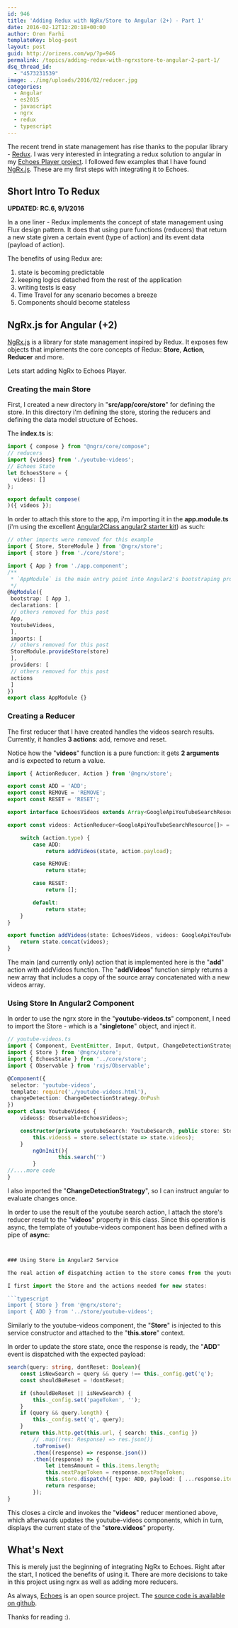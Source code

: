 ```yaml
---
id: 946
title: 'Adding Redux with NgRx/Store to Angular (2+) - Part 1'
date: 2016-02-12T12:20:18+00:00
author: Oren Farhi 
templateKey: blog-post
layout: post
guid: http://orizens.com/wp/?p=946
permalink: /topics/adding-redux-with-ngrxstore-to-angular-2-part-1/
dsq_thread_id:
  - "4573231539"
image: ../img/uploads/2016/02/reducer.jpg
categories:
  - Angular
  - es2015
  - javascript
  - ngrx
  - redux
  - typescript
---
```

The recent trend in state management has rise thanks to the popular library - <a href="http://redux.js.org/" target="_blank">Redux</a>. I was very interested in integrating a redux solution to angular in my <a href="http://echotu.be" target="_blank">Echoes Player project</a>. I followed few examples that I have found <a href="https://github.com/ngrx/store" target="_blank">NgRx.js</a>. These are my first steps with integrating it to Echoes.<!--more-->

## Short Intro To Redux

**UPDATED: RC.6, 9/1/2016**

In a one liner - Redux implements the concept of state management using Flux design pattern. It does that using pure functions (reducers) that return a new state given a certain event (type of action) and its event data (payload of action).

The benefits of using Redux are:

  1. state is becoming predictable
  2. keeping logics detached from the rest of the application
  3. writing tests is easy
  4. Time Travel for any scenario becomes a breeze
  5. Components should become stateless

## NgRx.js for Angular (+2)

<a href="https://github.com/ngrx/store" target="_blank">NgRx.js</a> is a library for state management inspired by Redux. It exposes few objects that implements the core concepts of Redux: **Store**, **Action**, **Reducer** and more.

Lets start adding NgRx to Echoes Player.

### Creating the main Store

First, I created a new directory in "**src/app/core/store**" for defining the store. In this directory i'm defining the store, storing the reducers and defining the data model structure of Echoes.

The **index.ts** is:

```typescript
import { compose } from "@ngrx/core/compose";
// reducers
import {videos} from './youtube-videos';
// Echoes State
let EchoesStore = {
  videos: []
};

export default compose(
)({ videos });
```

In order to attach this store to the app, i'm importing it in the **app.module.ts** (i'm using the excellent <a href="https://github.com/AngularClass/angular2-webpack-starter" target="_blank">Angular2Class angular2 starter kit</a>) as such:

```typescript
// other imports were removed for this example
import { Store, StoreModule } from '@ngrx/store';
import { store } from './core/store';

import { App } from './app.component';
/**
 * `AppModule` is the main entry point into Angular2's bootstraping process
 */
@NgModule({
 bootstrap: [ App ],
 declarations: [
 // others removed for this post
 App,
 YoutubeVideos,
 ],
 imports: [
 // others removed for this post
 StoreModule.provideStore(store)
 ],
 providers: [ 
 // others removed for this post
 actions
 ]
})
export class AppModule {}

```

### Creating a Reducer

The first reducer that I have created handles the videos search results. Currently, it handles **3 actions**: add, remove and reset.

Notice how the "**videos**" function is a pure function: it gets **2 arguments** and is expected to return a value.

```typescript
import { ActionReducer, Action } from '@ngrx/store';

export const ADD = 'ADD';
export const REMOVE = 'REMOVE';
export const RESET = 'RESET';

export interface EchoesVideos extends Array<GoogleApiYouTubeSearchResource>{};

export const videos: ActionReducer<GoogleApiYouTubeSearchResource[]> = (state: EchoesVideos = [], action: Action) => {

    switch (action.type) {
        case ADD:
            return addVideos(state, action.payload);

        case REMOVE:
            return state;

        case RESET:
            return [];

        default:
            return state;
    }
}

export function addVideos(state: EchoesVideos, videos: GoogleApiYouTubeSearchResource[]) {
    return state.concat(videos);
}
```

The main (and currently only) action that is implemented here is the "**add**" action with addVideos function. The "**addVideos**" function simply returns a new array that includes a copy of the source array concatenated with a new videos array.

### Using Store In Angular2 Component

In order to use the ngrx store in the "**youtube-videos.ts**" component, I need to import the Store - which is a "**singletone**" object, and inject it.

```typescript
// youtube-videos.ts
import { Component, EventEmitter, Input, Output, ChangeDetectionStrategy } from '@angular/core';
import { Store } from '@ngrx/store';
import { EchoesState } from '../core/store';
import { Observable } from 'rxjs/Observable';

@Component({
 selector: 'youtube-videos',
 template: require('./youtube-videos.html'),
 changeDetection: ChangeDetectionStrategy.OnPush
})
export class YoutubeVideos {
	videos$: Observable<EchoesVideos>;

	constructor(private youtubeSearch: YoutubeSearch, public store: Store<any>) {
		this.videos$ = store.select(state => state.videos);
	}
        ngOnInit(){
                this.search('')
        }
//....more code
}
```

I also imported the "**ChangeDetectionStrategy**", so I can instruct angular to evaluate changes once.

In order to use the result of the youtube search action, I attach the store's reducer result to the "**videos**" property in this class. Since this operation is async, the template of youtube-videos component has been defined with a pipe of **async**:

```typescript


### Using Store in Angular2 Service

The real action of dispatching action to the store comes from the youtube.search service.

I first import the Store and the actions needed for new states:

```typescript
import { Store } from '@ngrx/store';
import { ADD } from '../store/youtube-videos';
```

Similarly to the youtube-videos component, the "**Store**" is injected to this service constructor and attached to the "**this.store**" context.

In order to update the store state, once the response is ready, the "**ADD**" event is dispatched with the expected payload:

```typescript
search(query: string, dontReset: Boolean){
	const isNewSearch = query && query !== this._config.get('q');
	const shouldBeReset = !dontReset;

	if (shouldBeReset || isNewSearch) {
		this._config.set('pageToken', '');
	}
	if (query && query.length) {
		this._config.set('q', query);
	}
	return this.http.get(this.url, { search: this._config })
		// .map((res: Response) => res.json())
		.toPromise()
		.then((response) => response.json())
		.then((response) => {
			let itemsAmount = this.items.length;
			this.nextPageToken = response.nextPageToken;
			this.store.dispatch({ type: ADD, payload: [ ...response.items ] })
			return response;
		});
}
```

This closes a circle and invokes the "**videos**" reducer mentioned above, which afterwards updates the youtube-videos components, which in turn, displays the current state of the "**store.videos**" property.

## What's Next

This is merely just the beginning of integrating NgRx to Echoes. Right after the start, I noticed the benefits of using it. There are more decisions to take in this project using ngrx as well as adding more reducers.

As always, [Echoes](http://echotu.be) is an open source project. The [source code is available on github](http://github.com/orizens/echoes-ng2).

Thanks for reading :).
